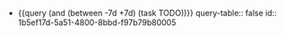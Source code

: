 - {{query (and (between -7d +7d) (task TODO))}}
  query-table:: false
  id:: 1b5ef17d-5a51-4800-8bbd-f97b79b80005